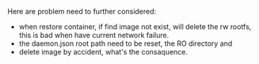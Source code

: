Here are problem need to further considered:
- when restore container, if find image not exist, will delete the rw rootfs, this is bad when have current network failure.
- the daemon.json root path need to be reset, the RO directory and 
- delete image by accident, what's the consaquence.
